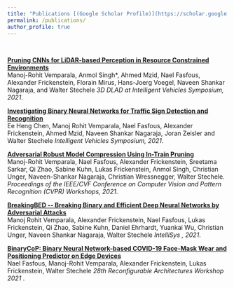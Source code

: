 ```yaml
---
title: "Publications [(Google Scholar Profile)](https://scholar.google.com/citations?user=WDNeaMoAAAAJ&hl=en)"
permalink: /publications/
author_profile: true
---
```

<br>

<b>[Pruning  CNNs  for  LiDAR-based  Perception  in  Resource  Constrained Environments](https://manojrohit.github.io/publications/lidar-cnn-pruning/)</b> <br>
Manoj-Rohit Vemparala, Anmol Singh*, Ahmed Mzid,  Nael Fasfous, Alexander Frickenstein, Florain Mirus, Hans-Joerg Voegel, Naveen Shankar Nagaraja, and Walter Stechele
<i>3D DLAD at Intelligent Vehicles Symposium, 2021</i>.

<b>[Investigating  Binary  Neural  Networks  for Traffic  Sign  Detection  and  Recognition](https://manojrohit.github.io/publications/binary-traffic-sign-detector/)</b> <br>
Ee Heng Chen, Manoj Rohit Vemparala, Nael Fasfous, Alexander Frickenstein, Ahmed Mzid, Naveen Shankar Nagaraja, Joran Zeisler and Walter Stechele
<i>Intelligent Vehicles Symposium, 2021</i>.

<b>[Adversarial Robust Model Compression Using In-Train Pruning](https://manojrohit.github.io/publications/robust-pruning/)</b> <br>
Manoj-Rohit Vemparala, Nael Fasfous, Alexander Frickenstein, Sreetama Sarkar, Qi Zhao, Sabine Kuhn, Lukas Frickenstein, Anmol Singh, Christian Unger, Naveen-Shankar Nagaraja, Christian Wressnegger, Walter Stechele.
<i>Proceedings of the IEEE/CVF Conference on Computer Vision and Pattern Recognition (CVPR) Workshops, 2021</i>.

<b>[BreakingBED -- Breaking Binary and Efficient Deep Neural Networks by Adversarial Attacks](https://manojrohit.github.io/publications/breaking-bed/)</b> <br>
Manoj Rohit Vemparala, Alexander Frickenstein, Nael Fasfous, Lukas Frickenstein, Qi Zhao, Sabine Kuhn, Daniel Ehrhardt, Yuankai Wu, Christian Unger, Naveen Shankar Nagaraja, Walter Stechele
<i>IntelliSys , 2021</i>.

<b>[BinaryCoP: Binary Neural Network-based COVID-19 Face-Mask Wear and Positioning Predictor on Edge Devices](https://manojrohit.github.io/publications/binary-cop/)</b> <br>
Nael Fasfous, Manoj-Rohit Vemparala, Alexander Frickenstein, Lukas Frickenstein, Walter Stechele
<i>28th Reconfigurable Architectures Workshop 2021 </i>.